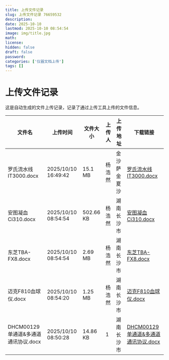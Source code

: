 ```yaml
---
title: 上传文件记录
slug: 上传文件记录 76659532
description: 
date: 2025-10-10
lastmod: 2025-10-10 08:54:54
image: img/title.jpg
math: 
license: 
hidden: false
draft: false
password: 
categories: ['仪器文档上传']
tags: []
---
```

# 上传文件记录

这是自动生成的文件上传记录，记录了通过上传工具上传的文件信息。

| 文件名 | 上传时间 | 文件大小 | 上传人 | 上传地址 | 下载链接 |
|------|------|------|------|------|------|
| 罗氏流水线IT3000.docx | 2025/10/10 16:49:42 | 15.1 MB | 杨浩然 | 金沙萨 金夏沙 | [罗氏流水线IT3000.docx](https://hugoupload.717170.xyz/src/upload/assets/罗氏流水线IT3000.docx) |
| 安图凝血Ci310.docx | 2025/10/10 08:54:54 | 502.66 KB | 杨浩然 | 湖南 长沙市 | [安图凝血Ci310.docx](https://hugoupload.717170.xyz/src/upload/assets/安图凝血Ci310.docx) |
| 东芝TBA-FX8.docx | 2025/10/10 08:54:54 | 2.69 MB | 杨浩然 | 湖南 长沙市 | [东芝TBA-FX8.docx](https://hugoupload.717170.xyz/src/upload/assets/东芝TBA-FX8.docx) |
| 迈克F810血球仪.docx | 2025/10/10 08:54:20 | 1.25 MB | 杨浩然 | 湖南 长沙市 | [迈克F810血球仪.docx](https://hugoupload.717170.xyz/src/upload/assets/迈克F810血球仪.docx) |
| DHCM00129 单通道&多通道通讯协议.docx | 2025/10/10 08:50:28 | 14.86 KB | 1 | 湖南 长沙市 | [DHCM00129 单通道&多通道通讯协议.docx](https://hugoupload.717170.xyz/src/upload/assets/DHCM00129%20单通道&多通道通讯协议.docx) |
